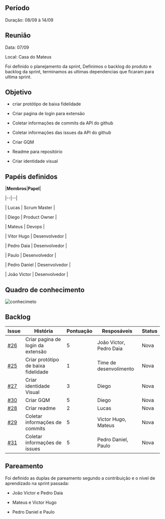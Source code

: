 
## Período



Duração: 08/09 à 14/09





## Reunião



Data: 07/09



Local: Casa do Mateus

Foi definido o planejamento da sprint, Definimos o backlog do produto e backlog da sprint, terminamos as ultimas dependencias que ficaram para ultima sprint.





## Objetivo

- criar protótipo de baixa fidelidade



- Criar pagina de login para extensão

 - Coletar informações de commits da API do github
 - Coletar informações das issues da API do github
 - Criar GQM
  - Readme para repositório
 - Criar identidade visual


## Papéis definidos



|**Membros**|**Papel**|

|--|--|

| Lucas | Scrum Master |

| Diego | Product Owner |

| Mateus | Devops |

| Vitor Hugo | Desenvolvedor |

| Pedro Daia | Desenvolvedor |

| Paulo | Desenvolvedor |

| Pedro Daniel | Desenvolvedor |

| João Victor | Desenvolvedor |



## Quadro de conhecimento



![conhecimeto](https://i.imgur.com/hIbJF0e.png)





## Backlog



| **Issue** | **História** | **Pontuação** | **Resposáveis** | **Status** |
|--|--|--|--|--|
| [#26](https://github.com/fga-eps-mds/2019.2-Git-Breakdown/issues/26) |  Criar pagina de login da extensão | 5 |João Victor, Pedro Daia | Nova |
| [#25](https://github.com/fga-eps-mds/2019.2-Git-Breakdown/issues/25) | Criar protótipo de baixa fidelidade | 1 | Time de desenvolimento | Nova |
| [#27](https://github.com/fga-eps-mds/2019.2-Git-Breakdown/issues/17) |  Criar identidade Visual | 3 | Diego | Nova |
| [#30](https://github.com/fga-eps-mds/2019.2-Git-Breakdown/issues/30) |  Criar GQM | 5 | Diego | Nova |
| [#28](https://github.com/fga-eps-mds/2019.2-Git-Breakdown/issues/28) |  Criar readme | 2 | Lucas | Nova |
| [#29](https://github.com/fga-eps-mds/2019.2-Git-Breakdown/issues/29) | Coletar informações de commits | 5 | Victor Hugo, Mateus | Nova |
| [#31](https://github.com/fga-eps-mds/2019.2-Git-Breakdown/issues/31) | Coletar informações de issues | 5 | Pedro Daniel, Paulo | Nova |  



## Pareamento

Foi definido as duplas de pareamento segundo a contribuição e o nível de aprendizado na sprint passada:

- João Victor e Pedro Daia

- Mateus e Victor Hugo

- Pedro Daniel e Paulo
